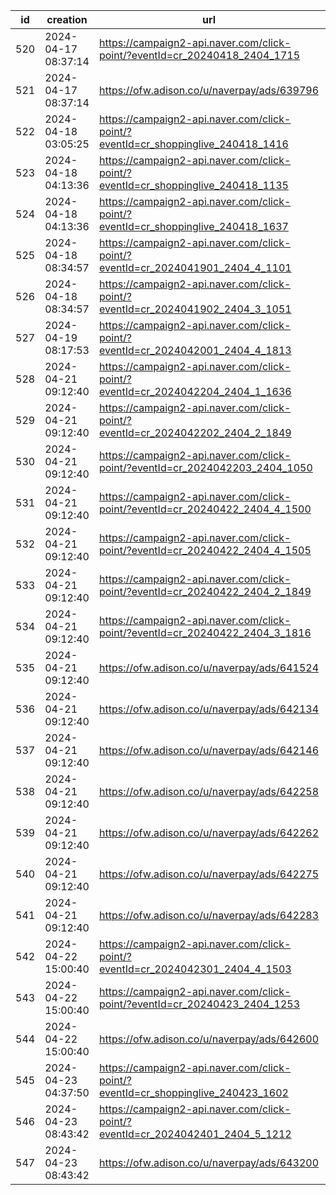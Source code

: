 | id  | creation            | url                                                                              | visit |
| --- | ------------------- | -------------------------------------------------------------------------------- | ----- |
| 520 | 2024-04-17 08:37:14 | https://campaign2-api.naver.com/click-point/?eventId=cr_20240418_2404_1715       |       |
| 521 | 2024-04-17 08:37:14 | https://ofw.adison.co/u/naverpay/ads/639796                                      |       |
| 522 | 2024-04-18 03:05:25 | https://campaign2-api.naver.com/click-point/?eventId=cr_shoppinglive_240418_1416 |       |
| 523 | 2024-04-18 04:13:36 | https://campaign2-api.naver.com/click-point/?eventId=cr_shoppinglive_240418_1135 |       |
| 524 | 2024-04-18 04:13:36 | https://campaign2-api.naver.com/click-point/?eventId=cr_shoppinglive_240418_1637 |       |
| 525 | 2024-04-18 08:34:57 | https://campaign2-api.naver.com/click-point/?eventId=cr_2024041901_2404_4_1101   |       |
| 526 | 2024-04-18 08:34:57 | https://campaign2-api.naver.com/click-point/?eventId=cr_2024041902_2404_3_1051   |       |
| 527 | 2024-04-19 08:17:53 | https://campaign2-api.naver.com/click-point/?eventId=cr_2024042001_2404_4_1813   |       |
| 528 | 2024-04-21 09:12:40 | https://campaign2-api.naver.com/click-point/?eventId=cr_2024042204_2404_1_1636   |       |
| 529 | 2024-04-21 09:12:40 | https://campaign2-api.naver.com/click-point/?eventId=cr_2024042202_2404_2_1849   |       |
| 530 | 2024-04-21 09:12:40 | https://campaign2-api.naver.com/click-point/?eventId=cr_2024042203_2404_1050     |       |
| 531 | 2024-04-21 09:12:40 | https://campaign2-api.naver.com/click-point/?eventId=cr_20240422_2404_4_1500     |       |
| 532 | 2024-04-21 09:12:40 | https://campaign2-api.naver.com/click-point/?eventId=cr_20240422_2404_4_1505     |       |
| 533 | 2024-04-21 09:12:40 | https://campaign2-api.naver.com/click-point/?eventId=cr_20240422_2404_2_1849     |       |
| 534 | 2024-04-21 09:12:40 | https://campaign2-api.naver.com/click-point/?eventId=cr_20240422_2404_3_1816     |       |
| 535 | 2024-04-21 09:12:40 | https://ofw.adison.co/u/naverpay/ads/641524                                      |       |
| 536 | 2024-04-21 09:12:40 | https://ofw.adison.co/u/naverpay/ads/642134                                      |       |
| 537 | 2024-04-21 09:12:40 | https://ofw.adison.co/u/naverpay/ads/642146                                      |       |
| 538 | 2024-04-21 09:12:40 | https://ofw.adison.co/u/naverpay/ads/642258                                      |       |
| 539 | 2024-04-21 09:12:40 | https://ofw.adison.co/u/naverpay/ads/642262                                      |       |
| 540 | 2024-04-21 09:12:40 | https://ofw.adison.co/u/naverpay/ads/642275                                      |       |
| 541 | 2024-04-21 09:12:40 | https://ofw.adison.co/u/naverpay/ads/642283                                      |       |
| 542 | 2024-04-22 15:00:40 | https://campaign2-api.naver.com/click-point/?eventId=cr_2024042301_2404_4_1503   |       |
| 543 | 2024-04-22 15:00:40 | https://campaign2-api.naver.com/click-point/?eventId=cr_20240423_2404_1253       |       |
| 544 | 2024-04-22 15:00:40 | https://ofw.adison.co/u/naverpay/ads/642600                                      |       |
| 545 | 2024-04-23 04:37:50 | https://campaign2-api.naver.com/click-point/?eventId=cr_shoppinglive_240423_1602 |       |
| 546 | 2024-04-23 08:43:42 | https://campaign2-api.naver.com/click-point/?eventId=cr_2024042401_2404_5_1212   |       |
| 547 | 2024-04-23 08:43:42 | https://ofw.adison.co/u/naverpay/ads/643200                                      |       |
